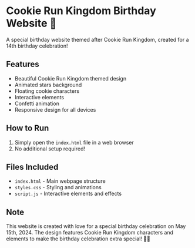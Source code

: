 # Cookie Run Kingdom Birthday Website 🎂

A special birthday website themed after Cookie Run Kingdom, created for a 14th birthday celebration!

## Features

- Beautiful Cookie Run Kingdom themed design
- Animated stars background
- Floating cookie characters
- Interactive elements
- Confetti animation
- Responsive design for all devices

## How to Run

1. Simply open the `index.html` file in a web browser
2. No additional setup required!

## Files Included

- `index.html` - Main webpage structure
- `styles.css` - Styling and animations
- `script.js` - Interactive elements and effects

## Note

This website is created with love for a special birthday celebration on May 15th, 2024. The design features Cookie Run Kingdom characters and elements to make the birthday celebration extra special! 🍪✨ 